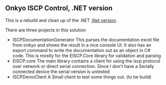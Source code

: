 Onkyo ISCP Control, .NET version
---------------------------------

This is a rebuild and clean up of the .NET [.Net version](https://github.com/miracle2k/onkyo-eiscp-net).

There are three projects in this solution

- ISCPDocumentationGenerator
This parses the documentation excel file from onkyo and shows the result in a nice console UI.
It also has an export command to write the documentation out as an object in C# code. This is mostly for the EISCP.Core library for validation and parsing
- EISCP.core
The main library contains a client for using the iscp protocol over network or direct serial connection. Since I don't have a Serially connected device the serial version is untested
- ISCPDemoClient
A Small client to test some things out. (to be build)